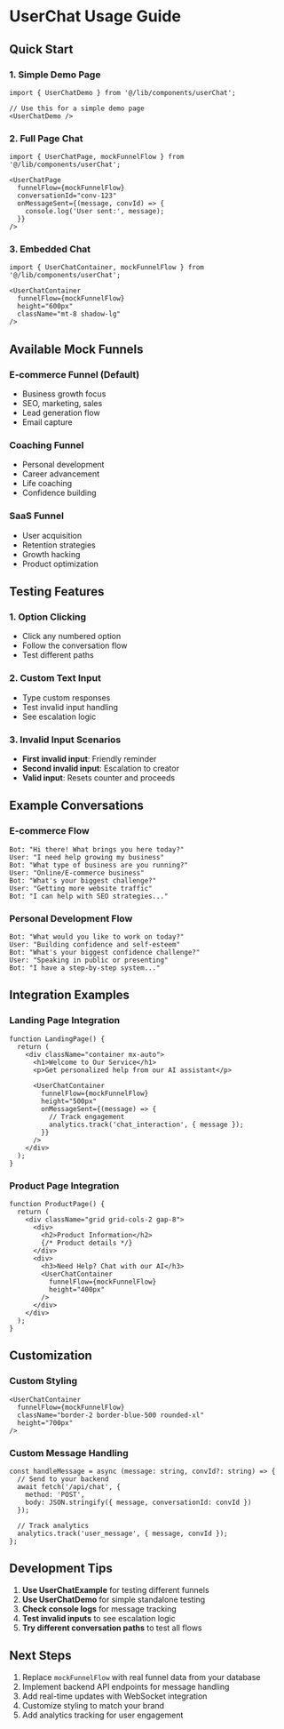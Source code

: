 # UserChat Usage Guide

## Quick Start

### 1. Simple Demo Page
```tsx
import { UserChatDemo } from '@/lib/components/userChat';

// Use this for a simple demo page
<UserChatDemo />
```

### 2. Full Page Chat
```tsx
import { UserChatPage, mockFunnelFlow } from '@/lib/components/userChat';

<UserChatPage
  funnelFlow={mockFunnelFlow}
  conversationId="conv-123"
  onMessageSent={(message, convId) => {
    console.log('User sent:', message);
  }}
/>
```

### 3. Embedded Chat
```tsx
import { UserChatContainer, mockFunnelFlow } from '@/lib/components/userChat';

<UserChatContainer
  funnelFlow={mockFunnelFlow}
  height="600px"
  className="mt-8 shadow-lg"
/>
```

## Available Mock Funnels

### E-commerce Funnel (Default)
- Business growth focus
- SEO, marketing, sales
- Lead generation flow
- Email capture

### Coaching Funnel
- Personal development
- Career advancement
- Life coaching
- Confidence building

### SaaS Funnel
- User acquisition
- Retention strategies
- Growth hacking
- Product optimization

## Testing Features

### 1. Option Clicking
- Click any numbered option
- Follow the conversation flow
- Test different paths

### 2. Custom Text Input
- Type custom responses
- Test invalid input handling
- See escalation logic

### 3. Invalid Input Scenarios
- **First invalid input**: Friendly reminder
- **Second invalid input**: Escalation to creator
- **Valid input**: Resets counter and proceeds

## Example Conversations

### E-commerce Flow
```
Bot: "Hi there! What brings you here today?"
User: "I need help growing my business"
Bot: "What type of business are you running?"
User: "Online/E-commerce business"
Bot: "What's your biggest challenge?"
User: "Getting more website traffic"
Bot: "I can help with SEO strategies..."
```

### Personal Development Flow
```
Bot: "What would you like to work on today?"
User: "Building confidence and self-esteem"
Bot: "What's your biggest confidence challenge?"
User: "Speaking in public or presenting"
Bot: "I have a step-by-step system..."
```

## Integration Examples

### Landing Page Integration
```tsx
function LandingPage() {
  return (
    <div className="container mx-auto">
      <h1>Welcome to Our Service</h1>
      <p>Get personalized help from our AI assistant</p>
      
      <UserChatContainer
        funnelFlow={mockFunnelFlow}
        height="500px"
        onMessageSent={(message) => {
          // Track engagement
          analytics.track('chat_interaction', { message });
        }}
      />
    </div>
  );
}
```

### Product Page Integration
```tsx
function ProductPage() {
  return (
    <div className="grid grid-cols-2 gap-8">
      <div>
        <h2>Product Information</h2>
        {/* Product details */}
      </div>
      <div>
        <h3>Need Help? Chat with our AI</h3>
        <UserChatContainer
          funnelFlow={mockFunnelFlow}
          height="400px"
        />
      </div>
    </div>
  );
}
```

## Customization

### Custom Styling
```tsx
<UserChatContainer
  funnelFlow={mockFunnelFlow}
  className="border-2 border-blue-500 rounded-xl"
  height="700px"
/>
```

### Custom Message Handling
```tsx
const handleMessage = async (message: string, convId?: string) => {
  // Send to your backend
  await fetch('/api/chat', {
    method: 'POST',
    body: JSON.stringify({ message, conversationId: convId })
  });
  
  // Track analytics
  analytics.track('user_message', { message, convId });
};
```

## Development Tips

1. **Use UserChatExample** for testing different funnels
2. **Use UserChatDemo** for simple standalone testing
3. **Check console logs** for message tracking
4. **Test invalid inputs** to see escalation logic
5. **Try different conversation paths** to test all flows

## Next Steps

1. Replace `mockFunnelFlow` with real funnel data from your database
2. Implement backend API endpoints for message handling
3. Add real-time updates with WebSocket integration
4. Customize styling to match your brand
5. Add analytics tracking for user engagement
